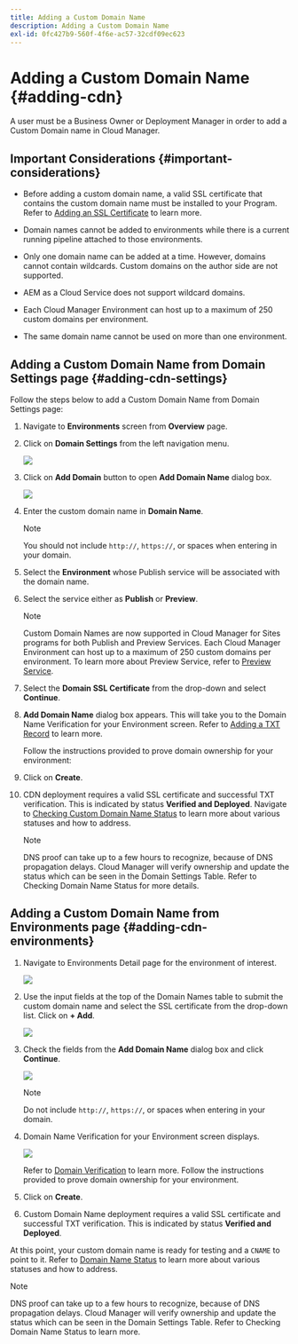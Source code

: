 ```yaml
---
title: Adding a Custom Domain Name
description: Adding a Custom Domain Name
exl-id: 0fc427b9-560f-4f6e-ac57-32cdf09ec623
---
```

# Adding a Custom Domain Name {#adding-cdn}

A user must be a Business Owner or Deployment Manager in order to add a Custom Domain name in Cloud Manager.

## Important Considerations {#important-considerations}

* Before adding a custom domain name, a valid SSL certificate that contains the custom domain name must be installed to your Program. Refer to [Adding an SSL Certificate](/help/implementing/cloud-manager/managing-ssl-certifications/add-ssl-certificate.md) to learn more.

* Domain names cannot be added to environments while there is a current running pipeline attached to those environments.

* Only one domain name can be added at a time. However, domains cannot contain wildcards. Custom domains on the author side are not supported.

* AEM as a Cloud Service does not support wildcard domains.

* Each Cloud Manager Environment can host up to a maximum of 250 custom domains per environment.

* The same domain name cannot be used on more than one environment.

## Adding a Custom Domain Name from Domain Settings page {#adding-cdn-settings}

Follow the steps below to add a Custom Domain Name from Domain Settings page:

1. Navigate to **Environments** screen from **Overview** page.

1. Click on **Domain Settings** from the left navigation menu.

   ![](/help/implementing/cloud-manager/assets/cdn/cdn-create.png)

1. Click on **Add Domain** button to open **Add Domain Name** dialog box.

   ![](/help/implementing/cloud-manager/assets/cdn/add-cdn1.png)

1. Enter the custom domain name in **Domain Name**. 

   >[!NOTE] 
   >You should not include `http://`, `https://`, or spaces when entering in your domain. 

1. Select the **Environment** whose Publish service will be associated with the domain name.

1. Select the service either as **Publish** or **Preview**.

   >[!NOTE]
   >Custom Domain Names are now supported in Cloud Manager for Sites programs for both Publish and Preview Services. Each Cloud Manager Environment can host up to a maximum of 250 custom domains per environment. To learn  more about Preview Service, refer to [Preview Service](/help/implementing/cloud-manager/manage-environments.md#preview-service).

1. Select the **Domain SSL Certificate** from the drop-down and select **Continue**.

1. **Add Domain Name** dialog box appears. This will take you to the Domain Name Verification for your Environment screen. Refer to [Adding a TXT Record](/help/implementing/cloud-manager/custom-domain-names/add-text-record.md) to learn more.
   
   Follow the instructions provided to prove domain ownership for your environment:

1. Click on **Create**. 
1. CDN deployment requires a valid SSL certificate  and successful TXT verification. This is indicated by status **Verified and Deployed**.
   Navigate to [Checking Custom Domain Name Status](/help/implementing/cloud-manager/custom-domain-names/check-domain-name-status.md) to learn more about various statuses and how to address.

   >[!NOTE]
   >DNS proof can take up to a few hours to recognize, because of DNS propagation delays. Cloud Manager will verify ownership and update the status which can be seen in the Domain Settings Table. Refer to Checking Domain Name Status for more details.

## Adding a Custom Domain Name from Environments page {#adding-cdn-environments}

1. Navigate to Environments Detail page for the environment of interest.

   ![](/help/implementing/cloud-manager/assets/cdn/cdn-create4.png)
   
1. Use the input fields at the top of the Domain Names table to submit  the custom domain name and select the SSL certificate from the drop-down list. Click on **+ Add**.

   ![](/help/implementing/cloud-manager/assets/cdn/cdn-create3.png)

1. Check the fields from the **Add Domain Name** dialog box and click **Continue**.

   ![](/help/implementing/cloud-manager/assets/cdn/cdn-create5.png)

   >[!NOTE]
   >Do not include `http://`, `https://`, or spaces when entering in your domain.

1. Domain Name Verification for your Environment screen displays.

   ![](/help/implementing/cloud-manager/assets/cdn/cdn-create6.png)

   Refer to [Domain Verification](/help/implementing/cloud-manager/custom-domain-names/add-text-record.md) to learn more. Follow the instructions provided to prove domain ownership for your environment.

1. Click on **Create**. 

1. Custom Domain Name deployment requires a valid SSL certificate  and successful TXT verification. This is indicated by status **Verified and Deployed**.  

At this point, your custom domain name is ready for testing and a `CNAME` to point to it. Refer to [Domain Name Status](/help/implementing/cloud-manager/custom-domain-names/check-domain-name-status.md) to learn more about various statuses and how to address.

   >[!NOTE]
   >DNS proof can take up to a few hours to recognize, because of DNS propagation delays. Cloud Manager will verify ownership and update the status which can be seen in the Domain Settings Table. Refer to Checking Domain Name Status to learn more.
